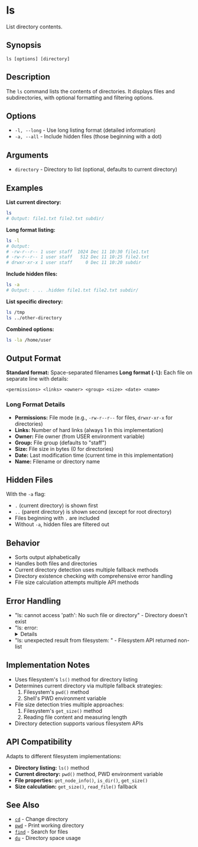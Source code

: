 # ls

List directory contents.

## Synopsis

```
ls [options] [directory]
```

## Description

The `ls` command lists the contents of directories. It displays files and subdirectories, with optional formatting and filtering options.

## Options

- `-l, --long` - Use long listing format (detailed information)
- `-a, --all` - Include hidden files (those beginning with a dot)

## Arguments

- `directory` - Directory to list (optional, defaults to current directory)

## Examples

**List current directory:**
```bash
ls
# Output: file1.txt file2.txt subdir/
```

**Long format listing:**
```bash
ls -l
# Output:
# -rw-r--r-- 1 user staff  1024 Dec 11 10:30 file1.txt  
# -rw-r--r-- 1 user staff   512 Dec 11 10:25 file2.txt
# drwxr-xr-x 1 user staff     0 Dec 11 10:20 subdir
```

**Include hidden files:**
```bash
ls -a
# Output: . .. .hidden file1.txt file2.txt subdir/
```

**List specific directory:**
```bash
ls /tmp
ls ../other-directory
```

**Combined options:**
```bash
ls -la /home/user
```

## Output Format

**Standard format:** Space-separated filenames
**Long format (`-l`):** Each file on separate line with details:
```
<permissions> <links> <owner> <group> <size> <date> <name>
```

### Long Format Details

- **Permissions:** File mode (e.g., `-rw-r--r--` for files, `drwxr-xr-x` for directories)
- **Links:** Number of hard links (always 1 in this implementation)
- **Owner:** File owner (from USER environment variable)
- **Group:** File group (defaults to "staff")
- **Size:** File size in bytes (0 for directories)
- **Date:** Last modification time (current time in this implementation)
- **Name:** Filename or directory name

## Hidden Files

With the `-a` flag:
- `.` (current directory) is shown first
- `..` (parent directory) is shown second (except for root directory)
- Files beginning with `.` are included
- Without `-a`, hidden files are filtered out

## Behavior

- Sorts output alphabetically
- Handles both files and directories
- Current directory detection uses multiple fallback methods
- Directory existence checking with comprehensive error handling
- File size calculation attempts multiple API methods

## Error Handling

- "ls: cannot access 'path': No such file or directory" - Directory doesn't exist
- "ls: error: <details>" - Other filesystem errors
- "ls: unexpected result from filesystem: <result>" - Filesystem API returned non-list

## Implementation Notes

- Uses filesystem's `ls()` method for directory listing
- Determines current directory via multiple fallback strategies:
  1. Filesystem's `pwd()` method
  2. Shell's PWD environment variable
- File size detection tries multiple approaches:
  1. Filesystem's `get_size()` method
  2. Reading file content and measuring length
- Directory detection supports various filesystem APIs

## API Compatibility

Adapts to different filesystem implementations:
- **Directory listing:** `ls()` method
- **Current directory:** `pwd()` method, PWD environment variable
- **File properties:** `get_node_info()`, `is_dir()`, `get_size()`
- **Size calculation:** `get_size()`, `read_file()` fallback

## See Also

- [`cd`](cd.md) - Change directory
- [`pwd`](pwd.md) - Print working directory
- [`find`](../filesystem/find.md) - Search for files
- [`du`](../filesystem/du.md) - Directory space usage